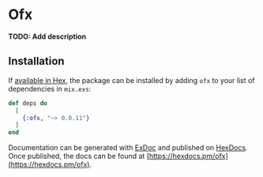 # Ofx

**TODO: Add description**

## Installation

If [available in Hex](https://hex.pm/docs/publish), the package can be installed
by adding `ofx` to your list of dependencies in `mix.exs`:

```elixir
def deps do
  [
    {:ofx, "~> 0.0.11"}
  ]
end
```

Documentation can be generated with [ExDoc](https://github.com/elixir-lang/ex_doc)
and published on [HexDocs](https://hexdocs.pm). Once published, the docs can
be found at [https://hexdocs.pm/ofx](https://hexdocs.pm/ofx).

